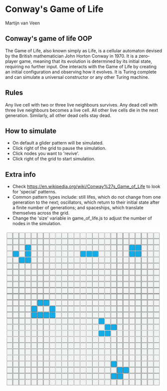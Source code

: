 # Conway's Game of Life
Martijn van Veen

## Conway's game of life OOP

The Game of Life, also known simply as Life, is a cellular automaton devised by the British mathematician John Horton Conway in 1970.
It is a zero-player game, meaning that its evolution is determined by its initial state, requiring no further input. 
One interacts with the Game of Life by creating an initial configuration and observing how it evolves. 
It is Turing complete and can simulate a universal constructor or any other Turing machine.

## Rules
Any live cell with two or three live neighbours survives.
Any dead cell with three live neighbours becomes a live cell.
All other live cells die in the next generation. Similarly, all other dead cells stay dead.

## How to simulate
- On default a glider pattern will be simulated.
- Click right of the grid to pause the simulation. 
- Click nodes you want to 'revive'.
- Click right of the grid to start simulation.

## Extra info
- Check https://en.wikipedia.org/wiki/Conway%27s_Game_of_Life to look for 'special' patterns.
- Common pattern types include: still lifes, which do not change from one generation to the next; oscillators, which return to their initial state after a finite number of generations; and spaceships, which translate themselves across the grid.
- Change the 'size' variable in game_of_life.js to adjust the number of nodes in the simulation.

 <img src="Game_of_Life_Preview.png" alt="Game of Life preview" width="800" >
